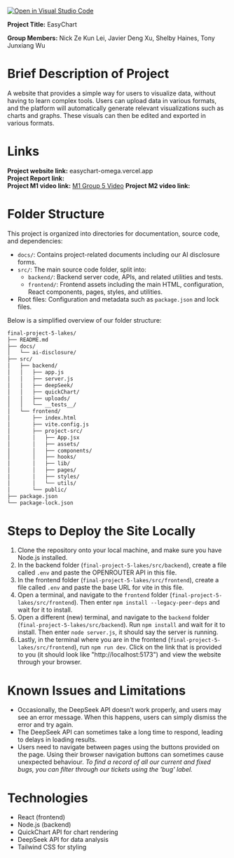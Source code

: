 [![Open in Visual Studio Code](https://classroom.github.com/assets/open-in-vscode-2e0aaae1b6195c2367325f4f02e2d04e9abb55f0b24a779b69b11b9e10269abc.svg)](https://classroom.github.com/online_ide?assignment_repo_id=19702202&assignment_repo_type=AssignmentRepo)


**Project Title:**
EasyChart

**Group Members:**
Nick Ze Kun Lei, Javier Deng Xu, Shelby Haines, Tony Junxiang Wu

# Brief Description of Project
A website that provides a simple way for users to visualize data, without having to learn complex tools. Users can upload data in various formats, and the platform will automatically generate relevant visualizations such as charts and graphs. These visuals can then be edited and exported in various formats.

# Links
**Project website link:** easychart-omega.vercel.app  
**Project Report link:**  
**Project  M1 video link:** [M1 Group 5 Video](https://www.google.com/url?q=https://drive.google.com/file/d/1T4y1QCeSbcONjlZ-4wep66cwlItRHwUW/view&sa=D&source=editors&ust=1754398172556768&usg=AOvVaw3dkA3paY9PeDAzT2hVgkcb)
**Project  M2 video link:**

# Folder Structure
This project is organized into directories for documentation, source code, and dependencies:

- `docs/`: Contains project-related documents including our AI disclosure forms.   
- `src/`: The main source code folder, split into:  
  - `backend/`: Backend server code, APIs, and related utilities and tests.  
  - `frontend/`: Frontend assets including the main HTML, configuration, React components, pages, styles, and utilities.  
- Root files: Configuration and metadata such as `package.json` and lock files.

Below is a simplified overview of our folder structure:
```bash
final-project-5-lakes/
├── README.md
├── docs/
│   └── ai-disclosure/
├── src/
│   ├── backend/
│   │   ├── app.js
│   │   ├── server.js
│   │   ├── deepSeek/
│   │   ├── quickChart/
│   │   ├── uploads/
│   │   └── __tests__/
│   └── frontend/
│       ├── index.html
│       ├── vite.config.js
│       ├── project-src/
│       │   ├── App.jsx
│       │   ├── assets/
│       │   ├── components/
│       │   ├── hooks/
│       │   ├── lib/
│       │   ├── pages/
│       │   ├── styles/
│       │   └── utils/
│       └── public/
├── package.json
└── package-lock.json
```

# Steps to Deploy the Site Locally
1. Clone the repository onto your local machine, and make sure you have Node.js installed.
2. In the backend folder (`final-project-5-lakes/src/backend`), create a file called `.env` and paste the OPENROUTER API in this file.
3. In the frontend folder (`final-project-5-lakes/src/frontend`), create a file called `.env` and paste the base URL for vite in this file.
4. Open a terminal, and navigate to the `frontend` folder (`final-project-5-lakes/src/frontend`). Then enter `npm install --legacy-peer-deps` and wait for it to install.
5. Open a different (new) terminal, and navigate to the `backend` folder (`final-project-5-lakes/src/backend`). Run `npm install` and wait for it to install. Then enter `node server.js`, it should say the server is running.
6. Lastly, in the terminal where you are in the frontend (`final-project-5-lakes/src/frontend`), run `npm run dev`. Click on the link that is provided to you (it should look like "http://localhost:5173") and view the website through your browser.

# Known Issues and Limitations
- Occasionally, the DeepSeek API doesn’t work properly, and users may see an error message. When this happens, users can simply dismiss the error and try again.
- The DeepSeek API can sometimes take a long time to respond, leading to delays in loading results.
- Users need to navigate between pages using the buttons provided on the page. Using their browser navigation buttons can sometimes cause unexpected behaviour.
_To find a record of all our current and fixed bugs, you can filter through our tickets using the 'bug' label._

# Technologies  
- React (frontend)  
- Node.js (backend)  
- QuickChart API for chart rendering  
- DeepSeek API for data analysis  
- Tailwind CSS for styling  
